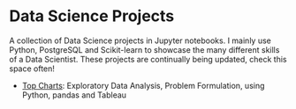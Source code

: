 # Data Science Projects
A collection of Data Science projects in Jupyter notebooks. I mainly use Python, PostgreSQL and Scikit-learn to showcase the many different skills of a Data Scientist. These projects are continually being updated, check this space often!

- [Top Charts](https://github.com/matthewwilfred/Data-Science-Projects/blob/master/Top%20Charts.ipynb): Exploratory Data Analysis, Problem Formulation, using Python, pandas and Tableau
